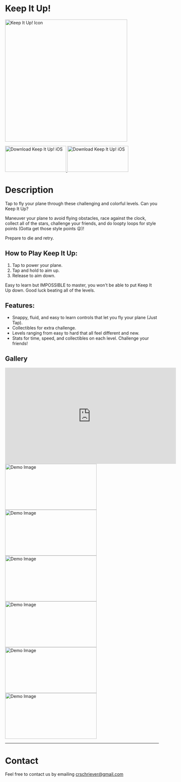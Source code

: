 # Keep It Up!

<img alt="Keep It Up! Icon" src="/CarlsApps/imgs/KeepItUp/Icon.png" class="display-img" width="400" height="400">

<a href="https://itunes.apple.com/us/app/keep-it-up-plane-game/id1456771133"> <img alt="Download Keep It Up! iOS" src="/CarlsApps/imgs/ios-download.png" width="200" height="85">
</a>
<a href="https://play.google.com/store/apps/details?id=com.carlschriever.KeepItUp"> <img alt="Download Keep It Up! iOS" src="/CarlsApps/imgs/android-download.png" width="200" height="85">
</a>

# Description

Tap to fly your plane through these challenging and colorful levels. Can you Keep It Up?

Maneuver your plane to avoid flying obstacles, race against the clock, collect all of the stars, challenge your friends, and do loopty loops for style points (Gotta get those style points 😜)!

Prepare to die and retry.

## How to Play Keep It Up:

1. Tap to power your plane.
2. Tap and hold to aim up.
3. Release to aim down.

Easy to learn but IMPOSSIBLE to master, you won't be able to put Keep It Up down. Good luck beating all of the levels.

## Features:

-   Snappy, fluid, and easy to learn controls that let you fly your plane (Just Tap).
-   Collectibles for extra challenge.
-   Levels ranging from easy to hard that all feel different and new.
-   Stats for time, speed, and collectibles on each level. Challenge your friends!

## Gallery

<iframe width="560" height="315" src="https://www.youtube.com/embed/Gexkl3TMIFk" frameborder="0" allow="accelerometer; autoplay; encrypted-media; gyroscope; picture-in-picture" allowfullscreen></iframe>

<img alt="Demo Image" src="/CarlsApps/imgs/KeepItUp/Cave.png" width="300" height="150">
<img alt="Demo Image" src="/CarlsApps/imgs/KeepItUp/CloseCall.png" width="300" height="150">
<img alt="Demo Image" src="/CarlsApps/imgs/KeepItUp/Loopity Loop.png" width="300" height="150">
<img alt="Demo Image" src="/CarlsApps/imgs/KeepItUp/Start.png" width="300" height="150">
<img alt="Demo Image" src="/CarlsApps/imgs/KeepItUp/Crazy2.png" width="300" height="150">
<img alt="Demo Image" src="/CarlsApps/imgs/KeepItUp/Crazy.png" width="300" height="150">

---

# Contact

Feel free to contact us by emailing crschriever@gmail.com
